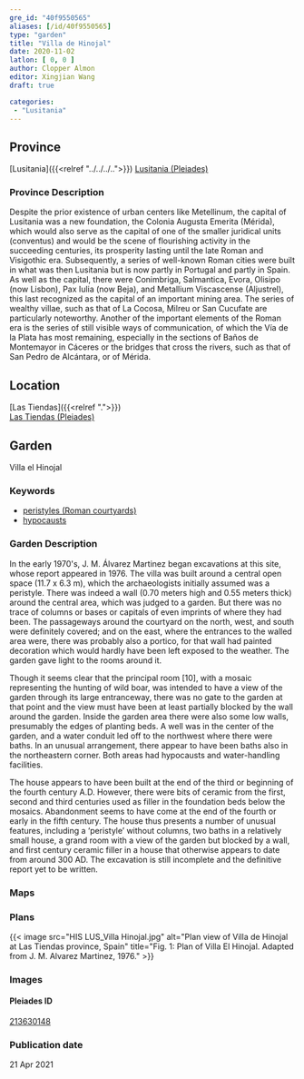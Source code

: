 ```yaml
---
gre_id: "40f9550565"
aliases: [/id/40f9550565]
type: "garden"
title: "Villa de Hinojal"
date: 2020-11-02
latlon: [ 0, 0 ]
author: Clopper Almon
editor: Xingjian Wang
draft: true

categories:
 - "Lusitania"
---
```


## Province

[Lusitania]({{<relref "../../../..">}})
[Lusitania (Pleiades)](https://pleiades.stoa.org/places/1101)

### Province Description

Despite the prior existence of urban centers like Metellinum, the capital of Lusitania was a new foundation, the Colonia Augusta Emerita (Mérida), which would also serve as the capital of one of the smaller juridical units (conventus) and would be the scene of flourishing activity in the succeeding centuries, its prosperity lasting until the late Roman and Visigothic era.  Subsequently, a series of well-known Roman cities were built in what was then Lusitania but is now partly in Portugal and partly in Spain. As well as the capital, there were Conimbriga, Salmantica, Evora, Olisipo (now Lisbon), Pax Iulia (now Beja), and Metallium Viscascense (Aljustrel), this last recognized as the capital of an important mining area. The series of wealthy villae, such as that of La Cocosa, Milreu or San Cucufate are particularly noteworthy.  Another of the important elements of the Roman era is the series of still visible ways of communication, of which the Vía de la Plata has most remaining, especially in the sections of Baños de Montemayor in Cáceres or the bridges that cross the rivers, such as that of San Pedro de Alcántara, or of Mérida.

## Location

[Las Tiendas]({{<relref ".">}}) \
[Las Tiendas (Pleiades)](https://pleiades.stoa.org/places/213630148)

<!--### Location Description-->


<!-- LEAVE THIS BLANK FOR NOW -->

<!--## Sublocation-->

<!--
[AREA WITHIN LOCATION, LIKE “PALATINE HILL”](GEOREFERENCE LINK)
A sublocation is any area larger than an individual garden, but located within a location. I would always try to include a link to a controlled vocabulary here if possible. This ID may well be different from the Garden ID, e.g., Pompeii versus a Garden in one of the houses which has its own Pleiades ID.
-->

<!--### Sublocation Description-->

<!-- DESCRIPTION -->

## Garden
Villa el Hinojal

### Keywords
- [peristyles (Roman courtyards)](http://vocab.getty.edu/page/aat/300080971)
- [hypocausts](http://vocab.getty.edu/page/aat/300004277)

### Garden Description
In the early 1970's, J. M. Álvarez Martinez began excavations at this site, whose report appeared in 1976.   The villa was built around a central open space (11.7 x 6.3 m), which the archaeologists initially assumed was a peristyle.  There was indeed a wall (0.70 meters high and 0.55 meters thick) around the central area, which was judged to a garden.  But there was no trace of columns or bases or capitals of even imprints of where they had been.  The passageways around the courtyard on the north, west, and south were definitely covered; and on the east, where the entrances to the walled area were, there was probably also a portico, for that wall had painted decoration which would hardly have been left exposed to the weather.  The garden gave light to the rooms around it.

Though it seems clear that the principal room [10], with a mosaic representing the hunting of wild boar, was intended to have a view of the garden through its large entranceway, there was no gate to the garden at that point and the view must have been at least partially blocked by the wall around the garden.
Inside the garden area there were also some low walls, presumably the edges of planting beds.  A well was in the center of the garden, and a water conduit led off to the northwest where there were baths.  In an unusual arrangement, there appear to have been baths also in the northeastern corner.  Both areas had hypocausts and water-handling facilities.

The house appears to have been built at the end of the third or beginning of the fourth century A.D.  However, there were bits of ceramic from the first, second and third  centuries used as filler in the foundation beds below the mosaics. Abandonment seems to have come at the end of the fourth or early in the fifth century.  The house thus presents a number of unusual features, including a ‘peristyle’ without columns, two baths in a relatively small house, a grand room with a view of the garden but blocked by a wall, and first century ceramic filler in a house that otherwise appears to date from around 300 AD.   The excavation is still incomplete and the definitive report yet to be written.


### Maps

<!--
{{< image src="FILENAME" alt="ALT_TEXT" title="CAPTION" >}}
-->

### Plans

{{< image src="HIS LUS_Villa Hinojal.jpg" alt="Plan view of Villa de Hinojal at Las Tiendas province, Spain" title="Fig. 1: Plan of Villa El Hinojal. Adapted from J. M. Alvarez Martinez, 1976." >}}

### Images

<!--
{{< image src="FILENAME" alt="ALT_TEXT" title="CAPTION" >}}
-->

<!--### Dates-->


<!--### Bibliography
- J. de C. Serra Rafols, La villa romana de la Dehesa de ‘La Cocosa’. Badajoz, 1952. [(worldcat)](http://www.worldcat.org/oclc/17319391)
- J. de C. Serra Rafols, ‘A propósito de la villa de La Cocosa. Rectificación.’ In Archivo Español de Arqueología, XXVI. CSIC, Madrid, 1953, p. 302. [(worldcat)](http://www.worldcat.org/oclc/1122498001)
- J. G. Gorges, Les villes hispano-romaines. Inventaire et problematique archaeologiques. Centre Pierre Paris, París, 1979, pp. 189-190. [(worldcat)](http://www.worldcat.org/oclc/803415143)-->

<!--#### Periodo ID-->

<!-- [PERIODO_ID](https://pleiades.stoa.org/places/PLEIADES_ID) -->

#### Pleiades ID

[213630148](https://pleiades.stoa.org/places/213630148)

<!--#### TGN ID
[7031751](http://vocab.getty.edu/page/tgn/7031751) -->

<!--### Contributor-->


### Publication date

21 Apr 2021

<!--### Related articles-->

<!-- Links to other related articles. Leave blank for now -->